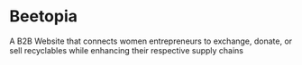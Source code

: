 # Beetopia
A B2B Website that connects women entrepreneurs to exchange, donate, or sell recyclables while enhancing their respective supply chains
